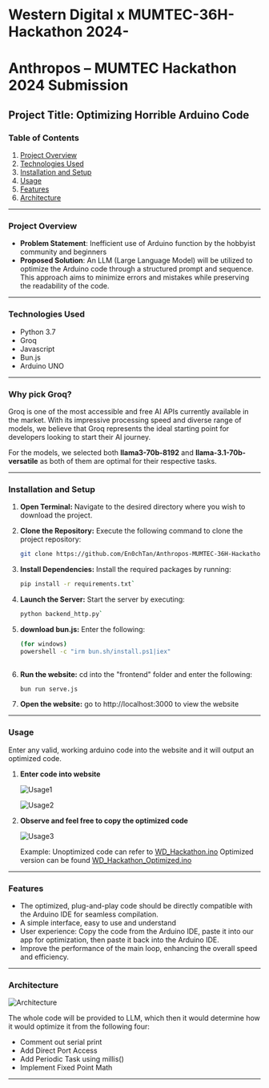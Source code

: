 # Western Digital x MUMTEC-36H-Hackathon 2024-
# Anthropos – MUMTEC Hackathon 2024 Submission

## Project Title: Optimizing Horrible Arduino Code

### Table of Contents
1. [Project Overview](#project-overview)
2. [Technologies Used](#technologies-used)
3. [Installation and Setup](#installation-and-setup)
4. [Usage](#usage)
5. [Features](#features)
6. [Architecture](#architecture)


---

### Project Overview

- **Problem Statement**: Inefficient use of Arduino function by the hobbyist community and beginners 
- **Proposed Solution**: An LLM (Large Language Model) will be utilized to optimize the Arduino code through a structured prompt and sequence. This approach aims to minimize errors and mistakes while preserving the readability of the code.

---

### Technologies Used

- Python 3.7
- Groq
- Javascript
- Bun.js
- Arduino UNO


---
### Why pick Groq?
Groq is one of the most accessible and free AI APIs currently available in the market. With its impressive processing speed and diverse range of models, we believe that Groq represents the ideal starting point for developers looking to start their AI journey.

For the models, we selected both **llama3-70b-8192** and **llama-3.1-70b-versatile** as both of them are optimal for their respective tasks.

---
### Installation and Setup
1. **Open Terminal:**
   Navigate to the desired directory where you wish to download the project.

2. **Clone the Repository:**
   Execute the following command to clone the project repository:
   ```bash
   git clone https://github.com/En0chTan/Anthropos-MUMTEC-36H-Hackathon2024.git` 

3.  **Install Dependencies:** Install the required packages by running:
    
    ```bash
    pip install -r requirements.txt` 
    
4.  **Launch the Server:** Start the server by executing:
    
    ```bash
    python backend_http.py`
	
5. **download bun.js:** Enter the following:

    ```bash
    (for windows)
    powershell -c "irm bun.sh/install.ps1|iex"
        
6. **Run the website:** cd into the "frontend" folder and enter the following:

    ```bash
    bun run serve.js
    
6. **Open the website:** go to http://localhost:3000 to view the website

--- 

### Usage
Enter any valid, working arduino code into the website and it will output an optimized code.

1. **Enter code into website**

   ![Usage1](images/usage1.jpg)
   
   ![Usage2](images/usage2.jpg)

2. **Observe and feel free to copy the optimized code**
   
   ![Usage3](images/usage3.jpg)

   Example:
   Unoptimized code can refer to [WD_Hackathon.ino](./WD_Hackathon.ino)
   Optimized version can be found [WD_Hackathon_Optimized.ino](./WD_Hackathon_Optimized.ino)
--- 

### Features

- The optimized, plug-and-play code should be directly compatible with the Arduino IDE for seamless compilation.
- A simple interface, easy to use and understand
- User experience: Copy the code from the Arduino IDE, paste it into our app for optimization, then paste it back into the Arduino IDE.
- Improve the performance of the main loop, enhancing the overall speed and efficiency.


--- 

### Architecture
![Architecture](images/arch.jpg)

The whole code will be provided to LLM, which then it would determine how it would optimize it from the following four: 

- Comment out serial print
- Add Direct Port Access
- Add Periodic Task using millis()
- Implement Fixed Point Math

--- 
